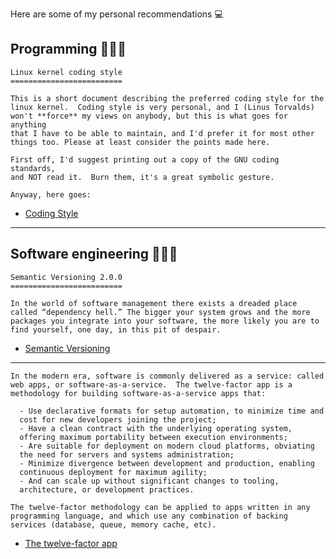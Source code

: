 Here are some of my personal recommendations 💻

## Programming 👨🏼‍💻

````
Linux kernel coding style
=========================

This is a short document describing the preferred coding style for the
linux kernel.  Coding style is very personal, and I (Linus Torvalds)
won't **force** my views on anybody, but this is what goes for anything
that I have to be able to maintain, and I'd prefer it for most other
things too. Please at least consider the points made here.

First off, I'd suggest printing out a copy of the GNU coding standards,
and NOT read it.  Burn them, it's a great symbolic gesture.

Anyway, here goes:
````

  - [Coding Style](https://www.kernel.org/doc/Documentation/process/coding-style.rst)

---

## Software engineering 👩🏼‍🍳

````
Semantic Versioning 2.0.0
=========================

In the world of software management there exists a dreaded place
called “dependency hell.” The bigger your system grows and the more
packages you integrate into your software, the more likely you are to
find yourself, one day, in this pit of despair.
````

  - [Semantic Versioning](https://semver.org/)

---

````
In the modern era, software is commonly delivered as a service: called
web apps, or software-as-a-service.  The twelve-factor app is a
methodology for building software-as-a-service apps that:

  - Use declarative formats for setup automation, to minimize time and
  cost for new developers joining the project;
  - Have a clean contract with the underlying operating system,
  offering maximum portability between execution environments;
  - Are suitable for deployment on modern cloud platforms, obviating
  the need for servers and systems administration;
  - Minimize divergence between development and production, enabling
  continuous deployment for maximum agility;
  - And can scale up without significant changes to tooling,
  architecture, or development practices.

The twelve-factor methodology can be applied to apps written in any
programming language, and which use any combination of backing
services (database, queue, memory cache, etc).
````

  - [The twelve-factor app](https://12factor.net/)
